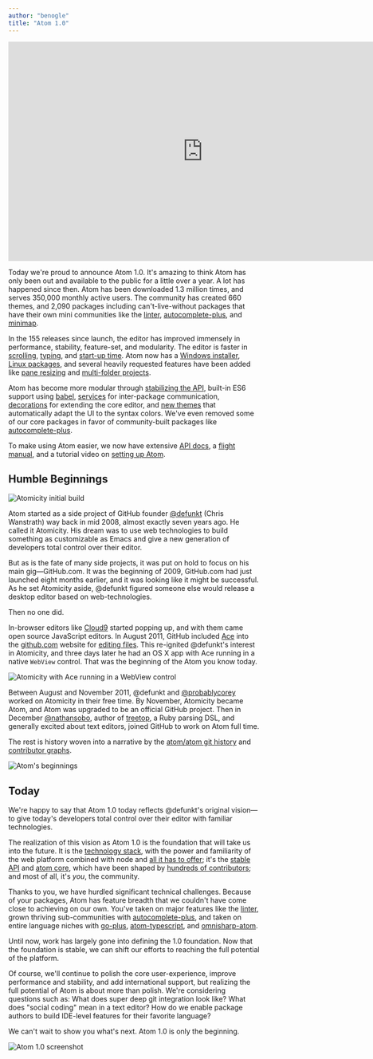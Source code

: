 ```yaml
---
author: "benogle"
title: "Atom 1.0"
---
```


<iframe width="780" height="440" src="https://www.youtube.com/embed/Y7aEiVwBAdk?rel=0" frameborder="0" allowfullscreen=""></iframe>

<!--more-->

Today we're proud to announce Atom 1.0. It's amazing to think Atom has only been out and available to the public for a little over a year. A lot has happened since then. Atom has been downloaded 1.3 million times, and serves 350,000 monthly active users. The community has created 660 themes, and 2,090 packages including can't-live-without packages that have their own mini communities like the [linter](https://github.com/AtomLinter), [autocomplete-plus](https://github.com/atom/autocomplete-plus), and [minimap](/packages/minimap).

In the 155 releases since launch, the editor has improved immensely in performance, stability, feature-set, and modularity. The editor is faster in [scrolling](https://github.com/atom/atom/pull/6733), [typing](https://github.com/atom/atom/pull/5293), and [start-up time](https://github.com/atom/atom/issues/3673). Atom now has a [Windows installer](/blog/2014/12/10/a-windows-installer-and-updater), [Linux packages](/blog/2014/11/05/linux-packages), and several heavily requested features have been added like [pane resizing](/blog/2015/04/21/atom-is-faster-resizable-saves-app-state) and [multi-folder projects](/blog/2015/04/15/multi-folder-projects).

Atom has become more modular through [stabilizing the API](/blog/2015/01/15/announcing-the-atom-1-api), built-in ES6 support using [babel](/blog/2015/02/04/built-in-6to5), [services](/blog/2015/03/25/new-services-API) for inter-package communication, [decorations](/blog/2014/07/24/decorations) for extending the core editor, and [new themes](/blog/2015/02/18/one-themes) that automatically adapt the UI to the syntax colors. We've even removed some of our core packages in favor of community-built packages like [autocomplete-plus](/blog/2015/05/15/new-autocomplete).

To make using Atom easier, we now have extensive [API docs](https://flight-manual.atom-editor.cc/api/latest/Atom), a [flight manual](https://flight-manual.atom.io/), and a tutorial video on [setting up Atom](https://www.youtube.com/watch?v=U5POoGSrtGg).

## Humble Beginnings

![Atomicity initial build](https://cloud.githubusercontent.com/assets/2/6834107/f4d98702-d2ee-11e4-84af-913b23d6898c.png)

Atom started as a side project of GitHub founder [@defunkt](http://github.com/defunkt) (Chris Wanstrath) way back in mid 2008, almost exactly seven years ago. He called it Atomicity. His dream was to use web technologies to build something as customizable as Emacs and give a new generation of developers total control over their editor.

But as is the fate of many side projects, it was put on hold to focus on his main gig—GitHub.com. It was the beginning of 2009, GitHub.com had just launched eight months earlier, and it was looking like it might be successful. As he set Atomicity aside, @defunkt figured someone else would release a desktop editor based on web-technologies.

Then no one did.

In-browser editors like [Cloud9](https://c9.io/) started popping up, and with them came open source JavaScript editors. In August 2011, GitHub included [Ace](http://ace.c9.io/) into the [github.com](http://github.com/) website for [editing files](https://github.com/blog/905-edit-like-an-ace). This re-ignited @defunkt's interest in Atomicity, and three days later he had an OS X app with Ace running in a native `WebView` control. That was the beginning of the Atom you know today.

![Atomicity with Ace running in a WebView control](https://cloud.githubusercontent.com/assets/2/8295777/dc43a516-18fc-11e5-9b49-7c45f09442f6.PNG)

Between August and November 2011, @defunkt and [@probablycorey](http://github.com/probablycorey) worked on Atomicity in their free time. By November, Atomicity became Atom, and Atom was upgraded to be an official GitHub project. Then in December [@nathansobo](http://github.com/nathansobo), author of [treetop](https://github.com/nathansobo/treetop), a Ruby parsing DSL, and generally excited about text editors, joined GitHub to work on Atom full time.

The rest is history woven into a narrative by the [atom/atom git history](https://github.com/atom/atom/commits/master) and [contributor graphs](https://github.com/atom/atom/graphs/contributors).

![Atom's beginnings](https://cloud.githubusercontent.com/assets/378023/8225393/ffa3a546-15ce-11e5-8de4-c55b2a5c771d.png)

## Today

We're happy to say that Atom 1.0 today reflects @defunkt's original vision—to give today's developers total control over their editor with familiar technologies.

The realization of this vision as Atom 1.0 is the foundation that will take us into the future. It is the [technology stack](https://electronjs.org/), with the power and familiarity of the web platform combined with node and [all it has to offer](https://www.npmjs.com/); it's the [stable API](https://flight-manual.atom-editor.cc/api/latest/Atom) and [atom core](https://github.com/atom/atom), which have been shaped by [hundreds of contributors](https://github.com/atom/atom/graphs/contributors); and most of all, it's _you_, the community.

Thanks to you, we have hurdled significant technical challenges. Because of your packages, Atom has feature breadth that we couldn't have come close to achieving on our own. You've taken on major features like the [linter](https://github.com/AtomLinter), grown thriving sub-communities with [autocomplete-plus](https://github.com/atom/autocomplete-plus), and taken on entire language niches with [go-plus](/packages/go-plus), [atom-typescript](/packages/atom-typescript), and [omnisharp-atom](/packages/omnisharp-atom).

Until now, work has largely gone into defining the 1.0 foundation. Now that the foundation is stable, we can shift our efforts to reaching the full potential of the platform.

Of course, we'll continue to polish the core user-experience, improve performance and stability, and add international support, but realizing the full potential of Atom is about more than polish. We're considering questions such as: What does super deep git integration look like? What does "social coding" mean in a text editor? How do we enable package authors to build IDE-level features for their favorite language?

We can't wait to show you what's next. Atom 1.0 is only the beginning.

![Atom 1.0 screenshot](https://cloud.githubusercontent.com/assets/671378/8335616/6fcff8da-1a64-11e5-8936-44c317223ecc.png)
